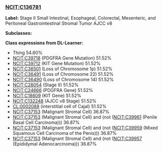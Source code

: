 
### [NCIT:C136781](http://purl.obolibrary.org/obo/NCIT_C136781)
**Label:** Stage II Small Intestinal, Esophageal, Colorectal, Mesenteric, and Peritoneal Gastrointestinal Stromal Tumor AJCC v8

**Subclasses:** 

**Class expressions from DL-Learner:**

- Thing 54.60%
- [NCIT:C39718](http://purl.obolibrary.org/obo/NCIT_C39718) (PDGFRA Gene Mutation) 51.52%
- [NCIT:C39712](http://purl.obolibrary.org/obo/NCIT_C39712) (KIT Gene Mutation) 51.52%
- [NCIT:C36501](http://purl.obolibrary.org/obo/NCIT_C36501) (Loss of Chromosome 1p) 51.52%
- [NCIT:C36491](http://purl.obolibrary.org/obo/NCIT_C36491) (Loss of Chromosome 22) 51.52%
- [NCIT:C36490](http://purl.obolibrary.org/obo/NCIT_C36490) (Loss of Chromosome 14) 51.52%
- [NCIT:C28054](http://purl.obolibrary.org/obo/NCIT_C28054) (Stage II) 51.52%
- [NCIT:C24666](http://purl.obolibrary.org/obo/NCIT_C24666) (PDGFRA Gene) 51.52%
- [NCIT:C18609](http://purl.obolibrary.org/obo/NCIT_C18609) (KIT Gene) 51.52%
- [NCIT:C132248](http://purl.obolibrary.org/obo/NCIT_C132248) (AJCC v8 Stage) 51.52%
- [CL:0002088](http://purl.obolibrary.org/obo/CL_0002088) (interstitial cell of Cajal) 51.52%
- [NCIT:C37153](http://purl.obolibrary.org/obo/NCIT_C37153) (Malignant Stromal Cell) 36.87%
- [NCIT:C37153](http://purl.obolibrary.org/obo/NCIT_C37153) (Malignant Stromal Cell) and (not ([NCIT:C39961](http://purl.obolibrary.org/obo/NCIT_C39961) (Penile Basal Cell Carcinoma))) 36.87%
- [NCIT:C37153](http://purl.obolibrary.org/obo/NCIT_C37153) (Malignant Stromal Cell) and (not ([NCIT:C39959](http://purl.obolibrary.org/obo/NCIT_C39959) (Mixed Squamous Cell Carcinoma of the Penis))) 36.87%
- [NCIT:C37153](http://purl.obolibrary.org/obo/NCIT_C37153) (Malignant Stromal Cell) and (not ([NCIT:C39957](http://purl.obolibrary.org/obo/NCIT_C39957) (Epididymal Adenocarcinoma))) 36.87%



